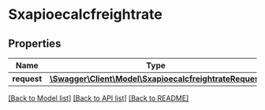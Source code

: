 # Sxapioecalcfreightrate

## Properties
Name | Type | Description | Notes
------------ | ------------- | ------------- | -------------
**request** | [**\Swagger\Client\Model\SxapioecalcfreightrateRequest**](SxapioecalcfreightrateRequest.md) |  | [optional] 

[[Back to Model list]](../README.md#documentation-for-models) [[Back to API list]](../README.md#documentation-for-api-endpoints) [[Back to README]](../README.md)


